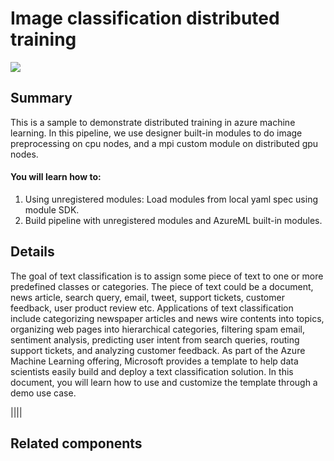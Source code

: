 # Image classification distributed training
![](https://contentmamluswest001.blob.core.windows.net/content/14b2744cf8d6418c87ffddc3f3127242/9502630827244d60a1214f250e3bbca7/f43e79f47d8a4219bf8613d271ea2c45/image?18739520845379465)
## Summary
This is a sample to demonstrate distributed training in azure machine learning. In this pipeline, we use designer built-in modules to do image preprocessing on cpu nodes, and a mpi custom module on distributed gpu nodes.

#### You will learn how to:

1. Using unregistered modules: Load modules from local yaml spec using module SDK.
2. Build pipeline with unregistered modules and AzureML built-in modules.

## Details
The goal of text classification is to assign some piece of text to one or more predefined classes or categories. The piece of text could be a document, news article, search query, email, tweet, support tickets, customer feedback, user product review etc. Applications of text classification include categorizing newspaper articles and news wire contents into topics, organizing web pages into hierarchical categories, filtering spam email, sentiment analysis, predicting user intent from search queries, routing support tickets, and analyzing customer feedback. As part of the Azure Machine Learning offering, Microsoft provides a template to help data scientists easily build and deploy a text classification solution. In this document, you will learn how to use and customize the template through a demo use case.

||||


## Related components
